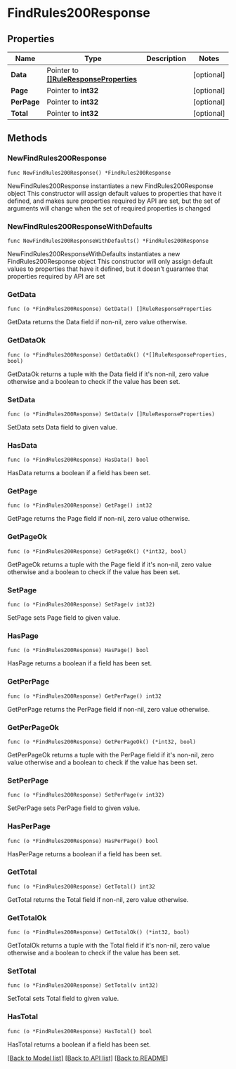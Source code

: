 # FindRules200Response

## Properties

Name | Type | Description | Notes
------------ | ------------- | ------------- | -------------
**Data** | Pointer to [**[]RuleResponseProperties**](RuleResponseProperties.md) |  | [optional] 
**Page** | Pointer to **int32** |  | [optional] 
**PerPage** | Pointer to **int32** |  | [optional] 
**Total** | Pointer to **int32** |  | [optional] 

## Methods

### NewFindRules200Response

`func NewFindRules200Response() *FindRules200Response`

NewFindRules200Response instantiates a new FindRules200Response object
This constructor will assign default values to properties that have it defined,
and makes sure properties required by API are set, but the set of arguments
will change when the set of required properties is changed

### NewFindRules200ResponseWithDefaults

`func NewFindRules200ResponseWithDefaults() *FindRules200Response`

NewFindRules200ResponseWithDefaults instantiates a new FindRules200Response object
This constructor will only assign default values to properties that have it defined,
but it doesn't guarantee that properties required by API are set

### GetData

`func (o *FindRules200Response) GetData() []RuleResponseProperties`

GetData returns the Data field if non-nil, zero value otherwise.

### GetDataOk

`func (o *FindRules200Response) GetDataOk() (*[]RuleResponseProperties, bool)`

GetDataOk returns a tuple with the Data field if it's non-nil, zero value otherwise
and a boolean to check if the value has been set.

### SetData

`func (o *FindRules200Response) SetData(v []RuleResponseProperties)`

SetData sets Data field to given value.

### HasData

`func (o *FindRules200Response) HasData() bool`

HasData returns a boolean if a field has been set.

### GetPage

`func (o *FindRules200Response) GetPage() int32`

GetPage returns the Page field if non-nil, zero value otherwise.

### GetPageOk

`func (o *FindRules200Response) GetPageOk() (*int32, bool)`

GetPageOk returns a tuple with the Page field if it's non-nil, zero value otherwise
and a boolean to check if the value has been set.

### SetPage

`func (o *FindRules200Response) SetPage(v int32)`

SetPage sets Page field to given value.

### HasPage

`func (o *FindRules200Response) HasPage() bool`

HasPage returns a boolean if a field has been set.

### GetPerPage

`func (o *FindRules200Response) GetPerPage() int32`

GetPerPage returns the PerPage field if non-nil, zero value otherwise.

### GetPerPageOk

`func (o *FindRules200Response) GetPerPageOk() (*int32, bool)`

GetPerPageOk returns a tuple with the PerPage field if it's non-nil, zero value otherwise
and a boolean to check if the value has been set.

### SetPerPage

`func (o *FindRules200Response) SetPerPage(v int32)`

SetPerPage sets PerPage field to given value.

### HasPerPage

`func (o *FindRules200Response) HasPerPage() bool`

HasPerPage returns a boolean if a field has been set.

### GetTotal

`func (o *FindRules200Response) GetTotal() int32`

GetTotal returns the Total field if non-nil, zero value otherwise.

### GetTotalOk

`func (o *FindRules200Response) GetTotalOk() (*int32, bool)`

GetTotalOk returns a tuple with the Total field if it's non-nil, zero value otherwise
and a boolean to check if the value has been set.

### SetTotal

`func (o *FindRules200Response) SetTotal(v int32)`

SetTotal sets Total field to given value.

### HasTotal

`func (o *FindRules200Response) HasTotal() bool`

HasTotal returns a boolean if a field has been set.


[[Back to Model list]](../README.md#documentation-for-models) [[Back to API list]](../README.md#documentation-for-api-endpoints) [[Back to README]](../README.md)


